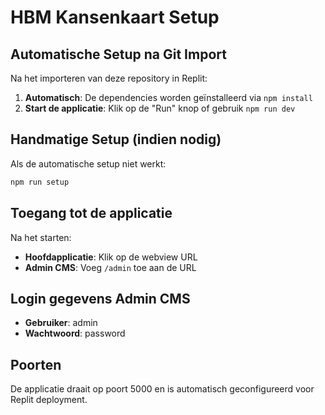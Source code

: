 
# HBM Kansenkaart Setup

## Automatische Setup na Git Import

Na het importeren van deze repository in Replit:

1. **Automatisch**: De dependencies worden geïnstalleerd via `npm install`
2. **Start de applicatie**: Klik op de "Run" knop of gebruik `npm run dev`

## Handmatige Setup (indien nodig)

Als de automatische setup niet werkt:

```bash
npm run setup
```

## Toegang tot de applicatie

Na het starten:
- **Hoofdapplicatie**: Klik op de webview URL
- **Admin CMS**: Voeg `/admin` toe aan de URL

## Login gegevens Admin CMS

- **Gebruiker**: admin
- **Wachtwoord**: password

## Poorten

De applicatie draait op poort 5000 en is automatisch geconfigureerd voor Replit deployment.
